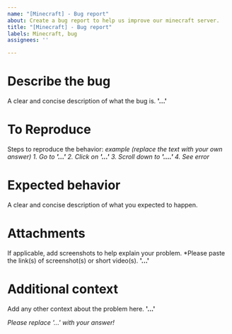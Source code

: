 ```yaml
---
name: "[Minecraft] - Bug report"
about: Create a bug report to help us improve our minecraft server.
title: "[Minecraft] - Bug report"
labels: Minecraft, bug
assignees: ''

---
```


# Describe the bug
A clear and concise description of what the bug is.
**'...'**

# To Reproduce
Steps to reproduce the behavior:
*example (replace the text with your own answer)*
*1. Go to **'...'**
2. Click on **'...'**
3. Scroll down to **'....'**
4. See error*

# Expected behavior
A clear and concise description of what you expected to happen.

# Attachments
If applicable, add screenshots to help explain your problem.
*Please paste the link(s) of screenshot(s) or short video(s).
**'...'**

# Additional context
Add any other context about the problem here.
**'...'**

*Please replace '...' with your answer!*
